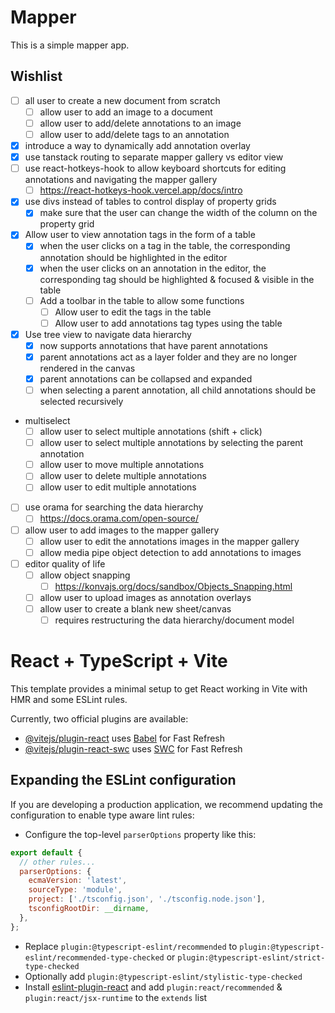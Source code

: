 # Mapper

This is a simple mapper app.

## Wishlist

- [ ] all user to create a new document from scratch
  - [ ] allow user to add an image to a document
  - [ ] allow user to add/delete annotations to an image
  - [ ] allow user to add/delete tags to an annotation
- [x] introduce a way to dynamically add annotation overlay
- [x] use tanstack routing to separate mapper gallery vs editor view
- [ ] use react-hotkeys-hook to allow keyboard shortcuts for editing annotations and navigating the mapper gallery
  - [ ] https://react-hotkeys-hook.vercel.app/docs/intro
- [x] use divs instead of tables to control display of property grids
  - [x] make sure that the user can change the width of the column on the property grid
- [x] Allow user to view annotation tags in the form of a table
  - [x] when the user clicks on a tag in the table, the corresponding annotation should be highlighted in the editor
  - [x] when the user clicks on an annotation in the editor, the corresponding tag should be highlighted & focused & visible in the table
  - [ ] Add a toolbar in the table to allow some functions
    - [ ] Allow user to edit the tags in the table
    - [ ] Allow user to add annotations tag types using the table
- [x] Use tree view to navigate data hierarchy
  - [x] now supports annotations that have parent annotations
  - [x] parent annotations act as a layer folder and they are no longer rendered in the canvas
  - [x] parent annotations can be collapsed and expanded
  - [ ] when selecting a parent annotation, all child annotations should be selected recursively
- multiselect
  - [ ] allow user to select multiple annotations (shift + click)
  - [ ] allow user to select multiple annotations by selecting the parent annotation
  - [ ] allow user to move multiple annotations
  - [ ] allow user to delete multiple annotations
  - [ ] allow user to edit multiple annotations
- [ ] use orama for searching the data hierarchy
  - [ ] https://docs.orama.com/open-source/
- [ ] allow user to add images to the mapper gallery
  - [ ] allow user to edit the annotations images in the mapper gallery
  - [ ] allow media pipe object detection to add annotations to images
- [ ] editor quality of life
  - [ ] allow object snapping
    - [ ] https://konvajs.org/docs/sandbox/Objects_Snapping.html
  - [ ] allow user to upload images as annotation overlays
  - [ ] allow user to create a blank new sheet/canvas
    - [ ] requires restructuring the data hierarchy/document model

# React + TypeScript + Vite

This template provides a minimal setup to get React working in Vite with HMR and some ESLint rules.

Currently, two official plugins are available:

- [@vitejs/plugin-react](https://github.com/vitejs/vite-plugin-react/blob/main/packages/plugin-react/README.md) uses [Babel](https://babeljs.io/) for Fast Refresh
- [@vitejs/plugin-react-swc](https://github.com/vitejs/vite-plugin-react-swc) uses [SWC](https://swc.rs/) for Fast Refresh

## Expanding the ESLint configuration

If you are developing a production application, we recommend updating the configuration to enable type aware lint rules:

- Configure the top-level `parserOptions` property like this:

```js
export default {
  // other rules...
  parserOptions: {
    ecmaVersion: 'latest',
    sourceType: 'module',
    project: ['./tsconfig.json', './tsconfig.node.json'],
    tsconfigRootDir: __dirname,
  },
};
```

- Replace `plugin:@typescript-eslint/recommended` to `plugin:@typescript-eslint/recommended-type-checked` or `plugin:@typescript-eslint/strict-type-checked`
- Optionally add `plugin:@typescript-eslint/stylistic-type-checked`
- Install [eslint-plugin-react](https://github.com/jsx-eslint/eslint-plugin-react) and add `plugin:react/recommended` & `plugin:react/jsx-runtime` to the `extends` list
